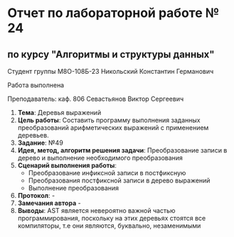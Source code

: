 # Отчет по лабораторной работе № 24
## по курсу "Алгоритмы и структуры данных"

Студент группы М8О-108Б-23 Никольский Константин Германович

Работа выполнена

Преподаватель: каф. 806 Севастьянов Виктор Сергеевич

1. **Тема**: Деревья выражений
2. **Цель работы**: Составить программу выполнения заданных преобразований арифметических выражений с применением деревьев.
3. **Заданиe**: №49
4. **Идея, метод, алгоритм решения задачи**: Преобразование записи в дерево и выполнение необходимого преобразования
5. **Сценарий выполнения работы**:
    - Преобразование инфиксной записи в постфиксную
    - Преобразования постфиксной записи в дерево выражений
    - Выполнение преобразования
6. **Протокол**: -
7. **Замечания автора** -
8. **Выводы**: AST является невероятно важной частью программирования, поскольку на этих деревьях стоятся все компиляторы, т.е они являются, буквально, незаменимыми
